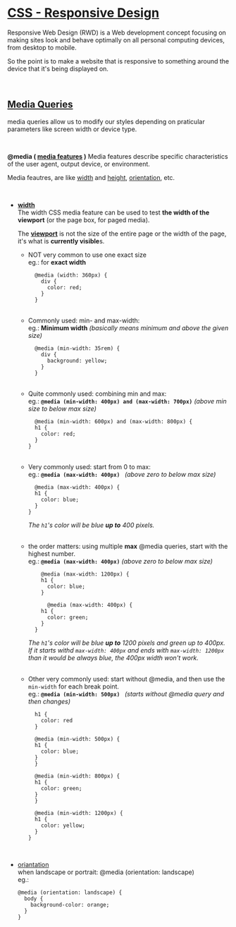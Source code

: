 # [CSS - Responsive Design](https://developer.mozilla.org/en-US/docs/Glossary/Responsive_web_design)
Responsive Web Design (RWD) is a Web development concept focusing on making sites look and behave optimally on all personal computing devices, from desktop to mobile.  

So the point is to make a website that is responsive to something around the device that it's being displayed on.

<br>

## [Media Queries](https://developer.mozilla.org/en-US/docs/Web/CSS/Media_Queries/Using_media_queries)
media queries allow us to modify our styles depending on  praticular parameters like screen width or device type.

<br>

**@media ( [media features](https://developer.mozilla.org/en-US/docs/Web/CSS/Media_Queries/Using_media_queries#media_features) )**
  Media features describe specific characteristics of the user agent, output device, or environment.    

  Media feautres, are like [width](https://developer.mozilla.org/en-US/docs/Web/CSS/@media/width) and [height](https://developer.mozilla.org/en-US/docs/Web/CSS/@media/height), [orientation](https://developer.mozilla.org/en-US/docs/Web/CSS/@media/orientation), etc.

<br>

- **[width](https://developer.mozilla.org/en-US/docs/Web/CSS/@media/orientation)**   
  The width CSS media feature can be used to test **the width of the viewport** (or the page box, for paged media).   

    The **[viewport](https://developer.mozilla.org/en-US/docs/Glossary/Viewport)** is not the size of the entire page or the width of the page, it's what is **currently visible**s.


  - NOT very common to use one exact size   
    eg.: for **exact width** 
    ```
      @media (width: 360px) {
        div {
          color: red;
        }
      }
    ```

  <br>

  - Commonly used: min- and max-width:  
    eg.: **Minimum width** *(basically means minimum and above the given size)*
    ```
      @media (min-width: 35rem) {
        div {
          background: yellow;
        }
      }
    ```

  <br>

  - Quite commonly used: combining min and max:   
  eg.: **`@media (min-width: 400px) and (max-width: 700px)`** *(above min size to below max size)*
    ```
      @media (min-width: 600px) and (max-width: 800px) {
      h1 {
        color: red;
      }
    }
    ```
  
  <br>

  - Very commonly used: start from 0 to max:   
  eg.: **`@media (max-width: 400px)
  `** *(above zero to below max size)*
    ```
      @media (max-width: 400px) {
      h1 {
        color: blue;
      }
    }
    ```
    *The `h1`'s color will be blue **up to** 400 pixels.*

  <br>

  - the order matters: using multiple __max__ @media queries, start with the highest number.   
      eg.: **`@media (max-width: 400px)`** *(above zero to below max size)*

    ```
        @media (max-width: 1200px) {
        h1 {
          color: blue;
        }

          @media (max-width: 400px) {
        h1 {
          color: green;
        }
      }
    ```
    *The `h1`'s color will be blue **up to** 1200 pixels and green up to 400px. If it starts withd `max-width: 400px` and ends with `max-width: 1200px` than it would be always blue, the 400px width won't work.*

  <br>

  - Other very commonly used: start without @media, and then use the `min-width` for each break point.   
        eg.: **`@media (min-width: 500px)
    `** *(starts without @media query and then changes)*
      ```
        h1 {
          color: red
        }

        @media (min-width: 500px) {
        h1 {
          color: blue;
        }
        }

        @media (min-width: 800px) {
        h1 {
          color: green;
        }
        }

        @media (min-width: 1200px) {
        h1 {
          color: yellow;
        }
      }
      ```

  <br>

 - [oriantation](https://developer.mozilla.org/en-US/docs/Web/CSS/@media/orientation#css)     
   when landscape or portrait: @media (orientation: landscape)     
    eg.:

    ```
    @media (orientation: landscape) {
      body {
        background-color: orange;
      }
    }
    ```
